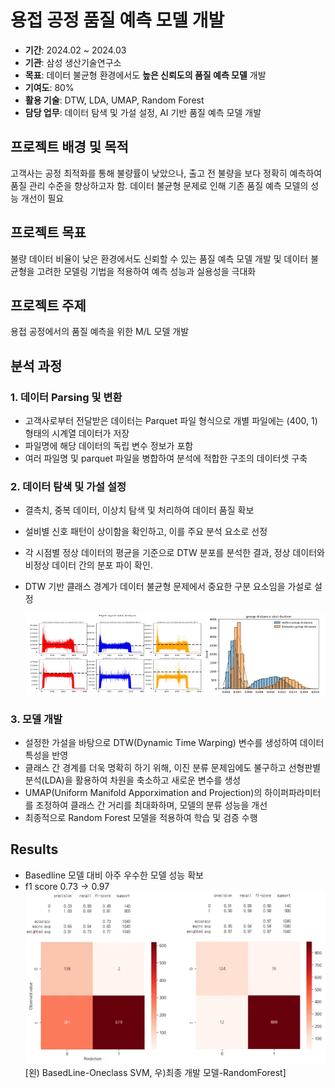 # 용접 공정 품질 예측 모델 개발

- **기간**: 2024.02 ~ 2024.03
- **기관**: 삼성 생산기술연구소
- **목표**: 데이터 불균형 환경에서도 **높은 신뢰도의 품질 예측 모델** 개발
- **기여도**: 80%
- **활용 기술**: DTW, LDA, UMAP, Random Forest
- **담당 업무**: 데이터 탐색 및 가설 설정, AI 기반 품질 예측 모델 개발

## 프로젝트 배경 및 목적
고객사는 공정 최적화를 통해 불량률이 낮았으나, 출고 전 불량을 보다 정확히 예측하여 품질 관리 수준을 향상하고자 함. 데이터 불균형 문제로 인해 기존 품질 예측 모델의 성능 개선이 필요

## 프로젝트 목표 
불량 데이터 비율이 낮은 환경에서도 신뢰할 수 있는 품질 예측 모델 개발 및 데이터 불균형을 고려한 모델링 기법을 적용하여 예측 성능과 실용성을 극대화

## 프로젝트 주제
용접 공정에서의 품질 예측을 위한 M/L 모델 개발

## 분석 과정

### 1. 데이터 Parsing 및 변환
- 고객사로부터 전달받은 데이터는 Parquet 파일 형식으로 개별 파일에는 (400, 1) 형태의 시계열 데이터가 저장
- 파일명에 해당 데이터의 독립 변수 정보가 포함
- 여러 파일명 및 parquet 파일을 병합하여 분석에 적합한 구조의 데이터셋 구축

### 2. 데이터 탐색 및 가설 설정
- 결측치, 중복 데이터, 이상치 탐색 및 처리하여 데이터 품질 확보
- 설비별 신호 패턴이 상이함을 확인하고, 이를 주요 분석 요소로 선정
- 각 시점별 정상 데이터의 평균을 기준으로 DTW 분포를 분석한 결과, 정상 데이터와 비정상 데이터 간의 분포 파이 확인. 
- DTW 기반 클래스 경계가 데이터 불균형 문제에서 중요한 구분 요소임을 가설로 설정

    ![](./img/img1.webp)
    
### 3. 모델 개발
- 설정한 가설을 바탕으로 DTW(Dynamic Time Warping) 변수를 생성하여 데이터 특성을 반영
- 클래스 간 경계를 더욱 명확히 하기 위해, 이진 분류 문제임에도 불구하고 선형판별분석(LDA)을 활용하여 차원을 축소하고 새로운 변수를 생성
- UMAP(Uniform Manifold Apporximation and Projection)의 하이퍼파라미터를 조정하여 클래스 간 거리를 최대화하며, 모델의 분류 성능을 개선
- 최종적으로 Random Forest 모델을 적용하여 학습 및 검증 수행


## Results
- Basedline 모델 대비 아주 우수한 모델 성능 확보
- f1 score 0.73 -> 0.97
![](./img/img2.webp)
[왼) BasedLine-Oneclass SVM, 우)최종 개발 모델-RandomForest]